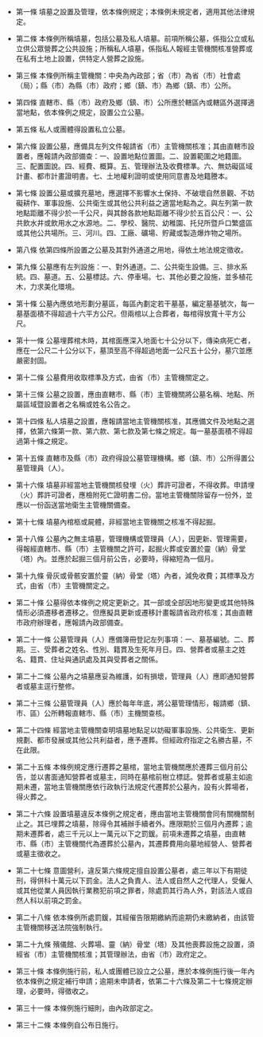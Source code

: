 * 第一條 墳墓之設置及管理，依本條例規定；本條例未規定者，適用其他法律規定。

* 第二條 本條例所稱墳墓，包括公墓及私人墳墓。前項所稱公墓，係指公立或私立供公眾營葬之公共設施；所稱私人墳墓，係指私人報經主管機關核准營葬或在私有土地上設置，供特定人營葬之設施。

* 第三條 本條例所稱主管機關：中央為內政部；省（市）為省（市）社會處（局）；縣（市）為縣（市）政府；鄉（鎮、市）為鄉（鎮、市）公所。

* 第四條 直轄市、縣（市）政府及鄉（鎮、市）公所應於轄區內或轄區外選擇適當地點，依本條例之規定，設置公立公墓。

* 第五條 私人或團體得設置私立公墓。

* 第六條 設置公墓，應備具左列文件報請省（市）主管機關核准；其由直轄市設置者，應報請內政部備查：一、設置地點位置圖。二、設置範圍之地籍圖。三、配置圖說。四、經費、概算。五、管理辦法及收費標準。六、無妨礙區域計畫、都市計畫證明書。七、土地權利證明或使用同意書及地籍謄本。

* 第七條 設置公墓或擴充墓地，應選擇不影響水土保持、不破壞自然景觀、不妨礙耕作、軍事設施、公共衛生或其他公共利益之適當地點為之。與左列第一款地點距離不得少於一千公尺，與其餘各款地點距離不得少於五百公尺：一、公共飲水井或飲用水之水源地。二、學校、醫院、幼稚園、托兒所暨戶口繁盛區或其他公共場所。三、河川。四、工廠、礦場、貯藏或製造爆炸物之場所。

* 第八條 依第四條所設置之公墓及其對外通道之用地，得依土地法規定徵收。

* 第九條 公墓應有左列設施：一、對外通道。二、公共衛生設備。三、排水系統。四、墓道。五、公墓標誌。六、停車場。七、其他必要之設施，並多植花木，力求美化環境。

* 第十條 公墓內應依地形劃分墓區，每區內劃定若干墓基，編定墓基號次，每一墓基面積不得超過十六平方公尺。但兩棺以上合葬者，每棺得放寬十平方公尺。

* 第十一條 公墓埋葬棺木時，其棺面應深入地面七十公分以下，傳染病死亡者，應在一公尺二十公分以下，墓頂至高不得超過地面一公尺五十公分，墓穴並應嚴密封固。

* 第十二條 公墓費用收取標準及方式，由省（市）主管機關定之。

* 第十三條 公墓之設置，應由直轄市、縣（市）主管機關將公墓名稱、地點、所屬區域暨設置者之名稱或姓名公告之。

* 第十四條 私人墳墓之設置，應報請當地主管機關核准，其應備文件及地點之選擇，依第六條第一款、第六款、第七款及第七條之規定。每一墓基面積不得超過第十條之規定。

* 第十五條 直轄市及縣（市）政府得設公墓管理機構。鄉（鎮、市）公所得置公墓管理員（人）。

* 第十六條 墳墓非經當地主管機關核發埋（火）葬許可證者，不得收葬。申請埋（火）葬許可證者，應檢附死亡證明書二份。當地主管機關除留存一份外，並應以一份函送當地衛生主管機關備查。

* 第十七條 墳墓內棺柩或屍體，非經當地主管機關之核准不得起掘。

* 第十八條 公墓內之無主墳墓，管理機構或管理員（人），因更新、管理需要，得報經直轄市、縣（市）主管機關之許可，起掘火葬或安置於靈（納）骨堂（塔）內。並應於起掘三個月前公告，必要時，得縮短為一個月。

* 第十九條 骨灰或骨骸安置於靈（納）骨堂（塔）內者，減免收費；其標準及方式，由省（市）主管機關定之。

* 第二十條 公墓得依本條例之規定更新之。其一部或全部因地形變更或其他特殊情形必須遷移者遷移之。但應擬具更新或遷移計畫報請省政府核准；其由直轄市政府辦理者，應報請內政部備查。

* 第二十一條 公墓管理員（人）應備簿冊登記左列事項：一、墓基編號。二、葬期。三、受葬者之姓名、性別、籍貫及生死年月日。四、營葬者或墓主之姓名、籍貫、住址與通訊處及其與受葬者之關係。

* 第二十二條 公墓內之墳墓應妥為維護，如有損壞，管理員（人）應即通知營葬者或墓主逕行整修。

* 第二十三條 公墓管理員（人）應於每年年底，將公墓管理情形，報請鄉（鎮、市、區）公所轉報直轄市、縣（市）主機關查核。

* 第二十四條 經當地主管機關查明墳墓地點足以妨礙軍事設施、公共衛生、更新規劃、都市發展或其他公共利益者，應予遷葬。但經政府指定之名勝古墓，不在此限。

* 第二十五條 本條例規定應行遷葬之墓棺，當地主管機關應於遷葬三個月前公告，並以書面通知營葬者或墓主，同時在墓棺前樹立標誌。營葬者或墓主如逾期未遷，當地主管機關應依行政執行法規定代遷葬於公墓內，設有火葬場者，得火葬之。

* 第二十六條 設置墳墓違反本條例之規定者，應由當地主管機關會同有關機關制止之。其已埋葬之墳墓，除得令其補辦手續者外。應限期於三個月內遷葬；逾期未遷葬者，處三千元以上一萬元以下之罰鍰。前項未遷葬之墳墓，由直轄市、縣（市）主管機關代為遷葬於公墓內，其遷葬費用向墓地經營人、營葬者或墓主徵收之。

* 第二十七條 意圖營利，違反第六條規定擅自設置公墓者，處三年以下有期徒刑，得併科十萬元以下罰金。法人之負責人、法人或自然人之代理人，受僱人或其他從業人員因執行業務犯前項之罪者，除處罰其行為人外，對該法人或自然人科以前項之罰金。

* 第二十八條 依本條例所處罰鍰，其經催告限期繳納而逾期仍未繳納者，由該管主管機關移送法院強制執行。

* 第二十九條 殯儀館、火葬場、靈（納）骨堂（塔）及其他喪葬設施之設置，須經省（市）主管機關核淮；其管理辦法，由省（市）政府定之。

* 第三十條 本條例施行前，私人或團體已設立之公墓，應於本條例施行後一年內依本條例之規定補行申請；逾期未申請者，依第二十六條及第二十七條規定辦理，必要時，得徵收之。

* 第三十一條 本條例施行細則，由內政部定之。

* 第三十二條 本條例自公布日施行。

